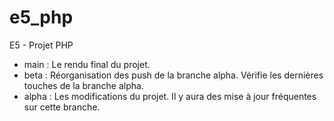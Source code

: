 # e5_php
E5 - Projet PHP

* main : Le rendu final du projet.
* beta : Réorganisation des push de la branche alpha. Vérifie les dernières touches de la branche alpha.
* alpha : Les modifications du projet. Il y aura des mise à jour fréquentes sur cette branche.